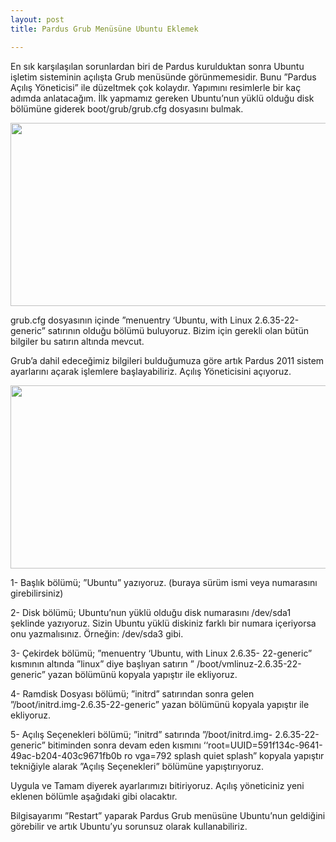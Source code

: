 ```yaml
---
layout: post
title: Pardus Grub Menüsüne Ubuntu Eklemek

---
```

En sık karşılaşılan sorunlardan biri de Pardus kurulduktan sonra Ubuntu işletim sisteminin açılışta Grub menüsünde görünmemesidir.
Bunu ”Pardus Açılış Yöneticisi” ile düzeltmek çok kolaydır.
Yapımını resimlerle bir kaç adımda anlatacağım.
İlk yapmamız gereken Ubuntu’nun yüklü olduğu disk bölümüne
giderek boot/grub/grub.cfg dosyasını bulmak.

<img src="/chrome/yazılar/pardus/1.png"  width="578" height="293" />

grub.cfg dosyasının içinde ”menuentry ‘Ubuntu, with Linux
2.6.35-22-generic” satırının olduğu bölümü buluyoruz. Bizim için
gerekli olan bütün bilgiler bu satırın altında mevcut.


Grub’a dahil edeceğimiz bilgileri bulduğumuza göre artık Pardus
2011 sistem ayarlarını açarak işlemlere başlayabiliriz.
Açılış Yöneticisini açıyoruz.

<img src="/chrome/yazılar/pardus/2.png"  width="578" height="293" />

1- Başlık bölümü; ”Ubuntu” yazıyoruz. (buraya sürüm ismi veya
numarasını girebilirsiniz)


2- Disk bölümü; Ubuntu’nun yüklü olduğu disk numarasını
/dev/sda1 şeklinde yazıyoruz. Sizin Ubuntu yüklü diskiniz farklı bir
numara içeriyorsa onu yazmalısınız. Örneğin: /dev/sda3 gibi.

3- Çekirdek bölümü; ”menuentry ‘Ubuntu, with Linux 2.6.35-
22-generic” kısmının altında ”linux” diye başlıyan satırın ”
/boot/vmlinuz-2.6.35-22-generic” yazan bölümünü kopyala
yapıştır ile ekliyoruz.

4- Ramdisk Dosyası bölümü; ”initrd” satırından sonra gelen
”/boot/initrd.img-2.6.35-22-generic” yazan bölümünü kopyala
yapıştır ile ekliyoruz.


5- Açılış Seçenekleri bölümü; ”initrd” satırında ”/boot/initrd.img-
2.6.35-22-generic” bitiminden sonra devam eden kısmını
‘‘root=UUID=591f134c-9641-49ac-b204-403c9671fb0b
ro
vga=792 splash quiet splash” kopyala yapıştır tekniğiyle alarak
”Açılış Seçenekleri” bölümüne yapıştırıyoruz.


Uygula ve Tamam diyerek ayarlarımızı bitiriyoruz.
Açılış yöneticiniz yeni eklenen bölümle aşağıdaki gibi olacaktır.

Bilgisayarımı ”Restart” yaparak Pardus Grub menüsüne Ubuntu’nun geldiğini görebilir ve artık Ubuntu’yu sorunsuz olarak kullanabiliriz.
